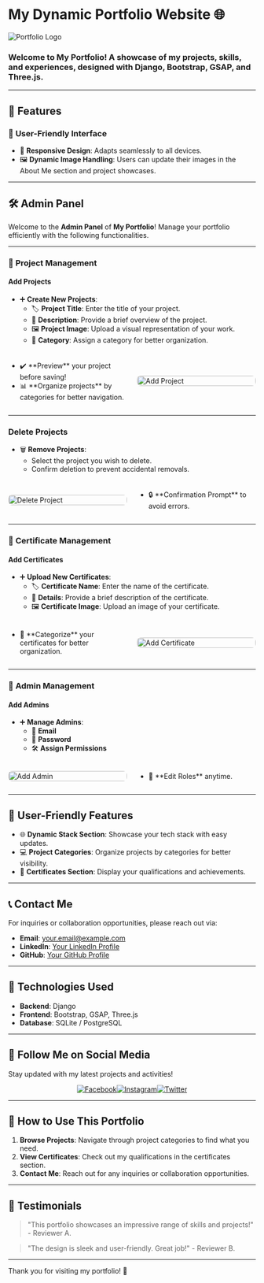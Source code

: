 # **My Dynamic Portfolio Website** 🌐

![Portfolio Logo](https://github.com/burhangi/3D-portfolio/blob/main/Screenshot%20(167).png/portfolio-logo.png) <!-- Replace with your actual logo URL -->

### **Welcome to My Portfolio!** A showcase of my projects, skills, and experiences, designed with Django, Bootstrap, GSAP, and Three.js.

---

## 🚀 **Features**

### 🎨 **User-Friendly Interface**
- 🌟 **Responsive Design**: Adapts seamlessly to all devices.
- 🖼️ **Dynamic Image Handling**: Users can update their images in the About Me section and project showcases.

---

## 🛠️ **Admin Panel**

Welcome to the **Admin Panel** of **My Portfolio**! Manage your portfolio efficiently with the following functionalities.

---

### 📁 **Project Management**

#### Add Projects
- ➕ **Create New Projects**:
  - 🏷️ **Project Title**: Enter the title of your project.
  - 📃 **Description**: Provide a brief overview of the project.
  - 🖼️ **Project Image**: Upload a visual representation of your work.
  - 📂 **Category**: Assign a category for better organization.
  
<div style="display: flex; align-items: center; margin-top: 20px;">
  <div style="flex: 50%; padding-right: 20px;">
    <ul>
      <li>✔️ **Preview** your project before saving!</li>
      <li>📊 **Organize projects** by categories for better navigation.</li>
    </ul>
  </div>
  <div style="flex: 50%;">
    <img src="https://example.com/add-project.png" alt="Add Project" style="width: 100%; height: auto; border-radius: 8px;"/>
  </div>
</div>

---

### Delete Projects
- 🗑️ **Remove Projects**: 
  - Select the project you wish to delete.
  - Confirm deletion to prevent accidental removals.

<div style="display: flex; align-items: center; margin-top: 20px;">
  <div style="flex: 50%;">
    <img src="https://example.com/delete-project.png" alt="Delete Project" style="width: 100%; height: auto; border-radius: 8px;"/>
  </div>
  <div style="flex: 50%; padding-left: 20px;">
    <ul>
      <li>🔒 **Confirmation Prompt** to avoid errors.</li>
    </ul>
  </div>
</div>

---

### 📂 **Certificate Management**

#### Add Certificates
- ➕ **Upload New Certificates**:
  - 🏷️ **Certificate Name**: Enter the name of the certificate.
  - 📃 **Details**: Provide a brief description of the certificate.
  - 🖼️ **Certificate Image**: Upload an image of your certificate.
  
<div style="display: flex; align-items: center; margin-top: 20px;">
  <div style="flex: 50%; padding-right: 20px;">
    <ul>
      <li>🌈 **Categorize** your certificates for better organization.</li>
    </ul>
  </div>
  <div style="flex: 50%;">
    <img src="https://example.com/add-certificate.png" alt="Add Certificate" style="width: 100%; height: auto; border-radius: 8px;"/>
  </div>
</div>

---

### 👤 **Admin Management**

#### Add Admins
- ➕ **Manage Admins**:
  - 📧 **Email**
  - 🔑 **Password**
  - 🛠️ **Assign Permissions**

<div style="display: flex; align-items: center; margin-top: 20px;">
  <div style="flex: 50%;">
    <img src="https://example.com/add-admin.png" alt="Add Admin" style="width: 100%; height: auto; border-radius: 8px;"/>
  </div>
  <div style="flex: 50%; padding-left: 20px;">
    <ul>
      <li>🔄 **Edit Roles** anytime.</li>
    </ul>
  </div>
</div>

---

## 🚀 **User-Friendly Features**
- 🌐 **Dynamic Stack Section**: Showcase your tech stack with easy updates.
- 💻 **Project Categories**: Organize projects by categories for better visibility.
- 📅 **Certificates Section**: Display your qualifications and achievements.

---

## 📞 **Contact Me**
For inquiries or collaboration opportunities, please reach out via:
- **Email**: [your.email@example.com](mailto:your.email@example.com)
- **LinkedIn**: [Your LinkedIn Profile](https://linkedin.com/in/yourprofile)
- **GitHub**: [Your GitHub Profile](https://github.com/yourusername)

---

## 🌟 **Technologies Used**
- **Backend**: Django
- **Frontend**: Bootstrap, GSAP, Three.js
- **Database**: SQLite / PostgreSQL

---

## 📲 **Follow Me on Social Media**

Stay updated with my latest projects and activities!

<div style="display: flex; justify-content: center;">
  <a href="https://facebook.com/yourprofile"><img src="https://img.shields.io/badge/Facebook-3b5998?style=for-the-badge&logo=facebook&logoColor=white" alt="Facebook" /></a>
  <a href="https://instagram.com/yourprofile"><img src="https://img.shields.io/badge/Instagram-E1306C?style=for-the-badge&logo=instagram&logoColor=white" alt="Instagram" /></a>
  <a href="https://twitter.com/yourprofile"><img src="https://img.shields.io/badge/Twitter-1DA1F2?style=for-the-badge&logo=twitter&logoColor=white" alt="Twitter" /></a>
</div>

---

## 🚀 **How to Use This Portfolio**
1. **Browse Projects**: Navigate through project categories to find what you need.
2. **View Certificates**: Check out my qualifications in the certificates section.
3. **Contact Me**: Reach out for any inquiries or collaboration opportunities.

---

## 💬 **Testimonials**
> "This portfolio showcases an impressive range of skills and projects!" - Reviewer A.

> "The design is sleek and user-friendly. Great job!" - Reviewer B.

---

Thank you for visiting my portfolio! 🌟
